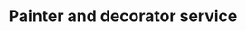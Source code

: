 ---
title: "Painter and decorator service"
alt: "Comprehensive painting and decorating services to transform and beautify your space"
description: "Comprehensive painting and decorating services to transform and beautify your space"
category: "tradespeople"
subcategory: "painter-decorator"
image: "/tradespeople/painter-decorator/painter-decorator.png"
ogImage: "/tradespeople/painter-decorator/painter-decorator.png"
colour: "blue"
pathtxt: "Painter and decorator"
published: true
---